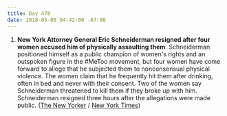 ```yaml
---
title: Day 478
date: 2018-05-08 04:42:00 -07:00
---
```


1. **New York Attorney General Eric Schneiderman resigned after four women accused him of physically assaulting them**. Schneiderman positioned himself as a public champion of women's rights and an outspoken figure in the #MeToo movement, but four women have come forward to allege that he subjected them to nonconsensual physical violence. The women claim that he frequently hit them after drinking, often in bed and never with their consent. Two of the women say Schneiderman threatened to kill them if they broke up with him. Schneiderman resigned three hours after the allegations were made public. ([The New Yorker](https://www.newyorker.com/news/news-desk/four-women-accuse-new-yorks-attorney-general-of-physical-abuse) / [New York Times](https://www.nytimes.com/2018/05/07/nyregion/new-york-attorney-general-eric-schneiderman-abuse.html))
